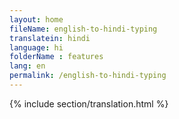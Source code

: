 ```yaml
--- 
layout: home 
fileName: english-to-hindi-typing
translatein: hindi
language: hi
folderName : features
lang: en
permalink: /english-to-hindi-typing
---
```

{% include section/translation.html %}